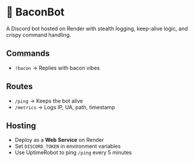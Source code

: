 # 🥓 BaconBot

A Discord bot hosted on Render with stealth logging, keep-alive logic, and crispy command handling.

## Commands
- `!bacon` → Replies with bacon vibes

## Routes
- `/ping` → Keeps the bot alive
- `/metrics` → Logs IP, UA, path, timestamp

## Hosting
- Deploy as a **Web Service** on Render
- Set `DISCORD_TOKEN` in environment variables
- Use UptimeRobot to ping `/ping` every 5 minutes

